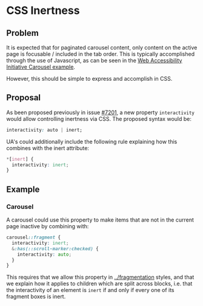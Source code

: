 # CSS Inertness

## Problem

It is expected that for paginated carousel content,
only content on the active page is focusable /
included in the tab order.
This is typically accomplished through the use of Javascript,
as can be seen in the [Web Accessibility Initiative Carousel example](https://www.w3.org/WAI/tutorials/carousels/working-example/).

However, this should be simple to express and accomplish in CSS.

## Proposal

As been proposed previously in issue [#7201](https://github.com/w3c/csswg-drafts/issues/7021),
a new property `interactivity` would allow controlling inertness via CSS.
The proposed syntax would be:

```css
interactivity: auto | inert;
```

UA's could additionally include the following rule
explaining how this combines with the inert attribute:

```css
*[inert] {
  interactivity: inert;
}
```

## Example

### Carousel

A carousel could use this property to make items that are not in the current page inactive by combining with:

```css
carousel::fragment {
  interactivity: inert;
  &:has(::scroll-marker:checked) {
    interactivity: auto;
  }
}
```

This requires that we allow this property in [../fragmentation](fragment) styles,
and that we explain how it applies to children which are split across blocks,
i.e. that the interactivity of an element is `inert` if and only if every one of its fragment boxes is inert.
